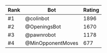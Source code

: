 Rank|Bot|Rating
---|---|---
#1|@colinbot|1896
#2|@OpeningsBot|1670
#3|@pawnrobot|1178
#4|@MinOpponentMoves|677

